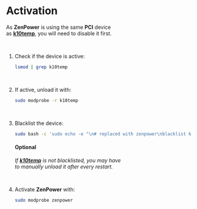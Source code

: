 
# Activation

As **ZenPower** is using the same **PCI** device <br>
as **[k10temp]**, you will need to disable it first.

<br>

1. Check if the device is active:

    ```sh
    lsmod | grep k10temp
    ```

    <br>

2. If active, unload it with:

    ```sh
    sudo modprobe -r k10temp
    ```
    
    <br>

3. Blacklist the device:

    ```sh
    sudo bash -c 'sudo echo -e "\n# replaced with zenpower\nblacklist k10temp" >> /etc/modprobe.d/blacklist.conf'
    ```
    
    #### Optional
    
    *If **[k10temp]** is not blacklisted, you may have* <br>
    *to manually unload it after every restart.*
    
    <br>

4. Activate **ZenPower** with:
    
    ```sh
    sudo modprobe zenpower
    ```
    
<br>


<!----------------------------------------------------------------------------->

[k10temp]: https://github.com/groeck/k10temp
